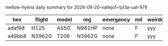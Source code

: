 mellow-hyena daily summary for 2024-09-20-vallejo1-rpi3a-uat-978

|hex|flight|model|reg|emergency|mil|weirdo|
|--|--|--|--|--|--|--|
|adaf98|H125|AS50|N981HP|none|F|yyy|
|a49bb8|N3962G|T206|N3962G|none|F|yyy|
